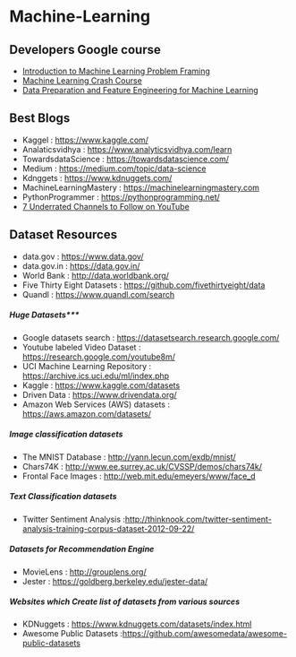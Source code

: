 # Machine-Learning
## Developers Google course
- [Introduction to Machine Learning Problem Framing](https://developers.google.com/machine-learning/problem-framing)
- [ Machine Learning Crash Course](https://developers.google.com/machine-learning/crash-course/ml-intro)
- [Data Preparation and Feature Engineering for Machine Learning](https://developers.google.com/machine-learning/data-prep)

## Best Blogs
- Kaggel : https://www.kaggle.com/
- Analaticsvidhya : https://www.analyticsvidhya.com/learn
- TowardsdataScience : https://towardsdatascience.com/
-  Medium : https://medium.com/topic/data-science
-  Kdnggets : https://www.kdnuggets.com/
- MachineLearningMastery : https://machinelearningmastery.com
- PythonProgrammer : https://pythonprogramming.net/
- [7 Underrated Channels to Follow on YouTube](https://towardsdatascience.com/7-underrated-channels-to-follow-on-youtube-251a3aedde37)

## Dataset Resources
- data.gov : https://www.data.gov/
- data.gov.in : https://data.gov.in/
- World Bank : http://data.worldbank.org/
- Five Thirty Eight Datasets : https://github.com/fivethirtyeight/data
- Quandl : https://www.quandl.com/search

##### Huge Datasets***

- Google datasets search : https://datasetsearch.research.google.com/
- Youtube labeled Video Dataset : https://research.google.com/youtube8m/
- UCI Machine Learning Repository : https://archive.ics.uci.edu/ml/index.php
- Kaggle : https://www.kaggle.com/datasets
- Driven Data : https://www.drivendata.org/
- Amazon Web Services (AWS) datasets : https://aws.amazon.com/datasets/

##### Image classification datasets
- The MNIST Database  : http://yann.lecun.com/exdb/mnist/
- Chars74K : http://www.ee.surrey.ac.uk/CVSSP/demos/chars74k/
- Frontal Face Images : http://web.mit.edu/emeyers/www/face_d

##### Text Classification datasets
- Twitter Sentiment Analysis :http://thinknook.com/twitter-sentiment-analysis-training-corpus-dataset-2012-09-22/

##### Datasets for Recommendation Engine
- MovieLens : http://grouplens.org/
- Jester : https://goldberg.berkeley.edu/jester-data/

##### Websites which Create list of datasets from various sources
- KDNuggets : https://www.kdnuggets.com/datasets/index.html
- Awesome Public Datasets :https://github.com/awesomedata/awesome-public-datasets
